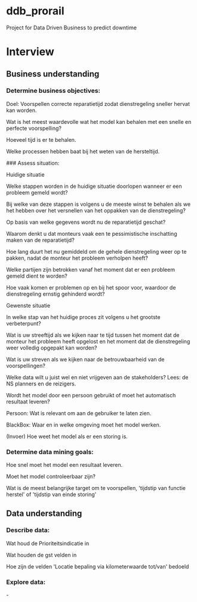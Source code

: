 # ddb_prorail
Project for Data Driven Business to predict downtime

# Interview

## Business understanding
### Determine business objectives:
<p>Doel: Voorspellen correcte reparatietijd zodat dienstregeling sneller hervat kan worden.</p>

<p>Wat is het meest waardevolle wat het model kan behalen met een snelle en perfecte voorspelling?</p>

<p>Hoeveel tijd is er te behalen.</p>

<p>Welke processen hebben baat bij het weten van de hersteltijd.</p>
### Assess situation:
<p>Huidige situatie</p>
<p> Welke stappen worden in de huidige situatie doorlopen wanneer er een probleem gemeld wordt?</p>
  <p>   Bij welke van deze stappen is volgens u de meeste winst te behalen als we het hebben over het versnellen van het oppakken van de dienstregeling?</p>
  <p>   Op basis van welke gegevens wordt nu de reparatietijd geschat?</p>
  <p>   Waarom denkt u dat monteurs vaak een te pessimistische inschatting maken van de reparatietijd?</p>
  <p>   Hoe lang duurt het nu gemiddeld om de gehele dienstregeling weer op te pakken, nadat de monteur het probleem verholpen heeft?</p>
  <p>   Welke partijen zijn betrokken vanaf het moment dat er een probleem gemeld dient te worden?</p>
  <p>   Hoe vaak komen er problemen op en bij het spoor voor, waardoor de dienstregeling ernstig gehinderd wordt?</p>

<p>Gewenste situatie</p>
<p> In welke stap van het huidige proces zit volgens u het grootste verbeterpunt?</p>
  <p>   Wat is uw streeftijd als we kijken naar te tijd tussen het moment dat de monteur het probleem heeft opgelost en het moment dat de dienstregeling weer volledig opgepakt kan worden?</p>
  <p>   Wat is uw streven als we kijken naar de betrouwbaarheid van de voorspellingen?</p>
  <p>   Welke data wilt u juist wel en niet vrijgeven aan de stakeholders? Lees: de NS planners en de reizigers.</p>

<p>Wordt het model door een persoon gebruikt of moet het automatisch resultaat leveren?</p>
  <p>   Persoon: Wat is relevant om aan de gebruiker te laten zien.</p>
  <p>   BlackBox: Waar en in welke omgeving moet het model werken.</p>

<p>(Invoer) Hoe weet het model als er een storing is.</p>

### Determine data mining goals:
<p>Hoe snel moet het model een resultaat leveren.</p>

<p>Moet het model controleerbaar zijn?</p>
<p>Wat is de meest belangrijke target om te voorspellen, 'tijdstip van functie herstel' of 'tijdstip van einde storing'</p>

## Data understanding
### Describe data:

<p>Wat houd de Prioriteitsindicatie in</p>

<p>Wat houden de gst velden in</p>

<p>Hoe zijn de velden 'Locatie bepaling via kilometerwaarde tot/van' bedoeld</p>

### Explore data:
<p>-</p>
